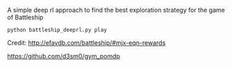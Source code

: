 A simple deep rl approach to find the best exploration strategy for the game of Battleship

`python battleship_deeprl.py play`

Credit:
http://efavdb.com/battleship/#mjx-eqn-rewards

https://github.com/d3sm0/gym_pomdp

